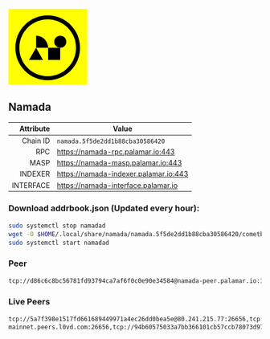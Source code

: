 ![Logo](https://raw.githubusercontent.com/Pa1amar/mainnets/refs/heads/main/namada/logo.png)
## Namada
| Attribute | Value |
|----------:|-------|
| Chain ID         | `namada.5f5de2dd1b88cba30586420` |
| RPC  | https://namada-rpc.palamar.io:443 |
| MASP  | https://namada-masp.palamar.io:443 |
| INDEXER | https://namada-indexer.palamar.io:443 |
| INTERFACE | https://namada-interface.palamar.io |

### Download addrbook.json (Updated every hour):
```bash
sudo systemctl stop namadad
wget -O $HOME/.local/share/namada/namada.5f5de2dd1b88cba30586420/cometbft/config/addrbook.json https://storage.palamar.io/mainnet/namada/addrbook.json
sudo systemctl start namadad
```
### Peer
```bash
tcp://d86c6c8bc56781fd93794ca7af6f0c0e90e34584@namada-peer.palamar.io:16656
```



























































































































































































































































































































































































































































































































































































































































































































































































































































































































































































































































































### Live Peers
```
tcp://5a7f398e1517fd661689449971a4ec26dd0bea5e@80.241.215.77:26656,tcp://a8187523daabbc053ec992cde9975f65a085da25@46.4.29.231:5000,tcp://ebc272824924ea1a27ea3183dd0b9ba713494f83@185.16.39.158:26656,tcp://7b2fcfb157212fe24797153b8dc30e05285285f4@212.83.33.148:26602,tcp://d5a2383cdcdde08149f809e7e98ab37b03f5444d@namada-mainnet.peers.l0vd.com:26656,tcp://94b60575033a7bb366101cb57ccb78073d97a446@167.235.35.48:26656,tcp://96f7945f9470faacce66888d798bf1f131913b6c@62.210.95.44:26656,tcp://e461529f0cfc2520dbad23d402906924fef602f9@65.109.26.242:26656,tcp://509f1e843cf881650a4151aa804ddd7a7188e88f@195.201.197.246:32656,tcp://04affb50117ef548cbf7d1ddb1e6416dec0645ae@65.108.75.179:14656
```

